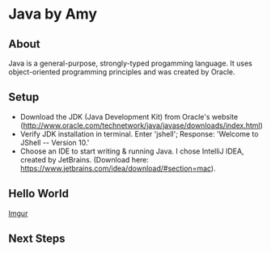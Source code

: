 # Java by Amy

## About
Java is a general-purpose, strongly-typed progamming language. It uses object-oriented programming principles and was created by Oracle.

## Setup
- Download the JDK (Java Development Kit) from Oracle's website (http://www.oracle.com/technetwork/java/javase/downloads/index.html)
- Verify JDK installation in terminal. Enter 'jshell'; Response: 'Welcome to JShell -- Version 10.'
- Choose an IDE to start writing & running Java. I chose IntelliJ IDEA, created by JetBrains. (Download here: https://www.jetbrains.com/idea/download/#section=mac).

## Hello World
[Imgur](https://i.imgur.com/uEhSTu7.png)

## Next Steps

